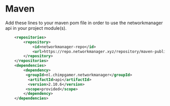 # Maven

Add these lines to your maven pom file in order to use the networkmanager api in your project module(s).



```xml
    <repositories>
        <repository>
            <id>networkmanager-repo</id>
            <url>https://repo.networkmanager.xyz/repository/maven-public/</url>
        </repository>
    </repositories>
    <dependencies>
        <dependency>
         <groupId>nl.chimpgamer.networkmanager</groupId>
          <artifactId>api</artifactId>
          <version>2.10.6</version>
         <scope>provided</scope>
        </dependency>
    </dependencies>
```
